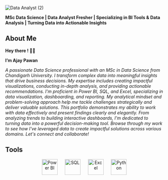 
![Data Analyst (2)](https://github.com/user-attachments/assets/604cc99f-e7ea-4dc6-8cc3-bf2ef0bd4486)

**MSc Data Science | Data Analyst Fresher | Specializing in BI Tools & Data Analysis | Turning Data into Actionable Insights**

## About Me

**Hey there ! 👋🏻** 

**I’m Ajay Pawan**

*A passionate Data Science professional with an MSc in Data Science from Chandigarh University. I transform complex data into meaningful insights that drive business decisions. My expertise includes creating impactful visualizations, conducting in-depth analysis, and providing actionable recommendations. I'm proficient in Power BI, SQL, and Excel, specializing in data visualization, dashboarding, and reporting. My analytical mindset and problem-solving approach help me tackle challenges strategically and deliver valuable solutions. This portfolio demonstrates my ability to work with data effectively and present findings clearly and elegantly. From analyzing trends to building interactive dashboards, I'm dedicated to turning data into a powerful decision-making tool. Browse through my work to see how I've leveraged data to create impactful solutions across various domains. Let's connect and collaborate!*



## Tools

<p align="center">
  <img src="https://github.com/user-attachments/assets/f068351c-5699-47a7-81d3-742d9007cc64" alt="Power BI" width="50"/>
  &nbsp;&nbsp;&nbsp;&nbsp;
<img src="C:\Users\HP\Downloads\sql-server.png" alt="SQL" width="50"/>
  &nbsp;&nbsp;&nbsp;&nbsp;
  <img src="C:\Users\HP\Downloads\sheets.png" alt="Excel" width="50"/>
  &nbsp;&nbsp;&nbsp;&nbsp;
   <img src="https://upload.wikimedia.org/wikipedia/commons/c/c3/Python-logo-notext.svg" alt="Python" width="50"/>
</p>



<!--
**ajay-pawan/ajay-pawan** is a ✨ _special_ ✨ repository because its `README.md` (this file) appears on your GitHub profile.

Here are some ideas to get you started:

- 🔭 I’m currently working on ...
- 🌱 I’m currently learning ...
- 👯 I’m looking to collaborate on ...
- 🤔 I’m looking for help with ...
- 💬 Ask me about ...
- 📫 How to reach me: ...
- 😄 Pronouns: ...
- ⚡ Fun fact: ...
-->
